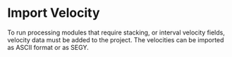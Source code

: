 # Import Velocity

To run processing modules that require stacking, or interval velocity fields, velocity data must be added to the project. The velocities can be imported as ASCII format or as SEGY.

